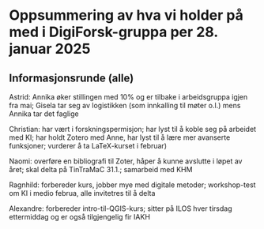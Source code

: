 # Oppsummering av hva vi holder på med i DigiForsk-gruppa per 28. januar 2025

## Informasjonsrunde (alle)

Astrid: Annika øker stillingen med 10% og er tilbake i  arbeidsgruppa igjen fra mai; Gisela tar seg av logistikken (som innkalling til møter o.l.) mens Annika tar det faglige

Christian: har vært i forskningspermisjon; har lyst til å koble seg på arbeidet med KI; har holdt Zotero med Anne, har lyst til å lære mer avanserte funksjoner; vurderer å ta LaTeX-kurset i februar)

Naomi: overføre en bibliografi til Zoter, håper å kunne avslutte i løpet av året; skal delta på TinTraMaC 31.1.; samarbeid med KHM

Ragnhild: forbereder kurs, jobber mye med digitale metoder; workshop-test om KI i medio februa, alle invitetres til å delta

Alexandre: forbereder intro-til-QGIS-kurs; sitter på ILOS hver tirsdag ettermiddag og er også tilgjengelig fir IAKH


